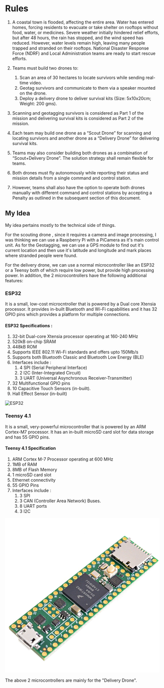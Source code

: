 # Rules 

1. A coastal town is flooded, affecting the entire area. Water has entered homes, forcing
residents to evacuate or take shelter on rooftops without food, water, or medicines.
Severe weather initially hindered relief efforts, but after 48 hours, the rain has stopped,
and the wind speed has reduced. However, water levels remain high, leaving many
people trapped and stranded on their rooftops. National Disaster Response Force
(NDRF) and Local Administration teams are ready to start rescue efforts.

2. Teams must build two drones to:
    1. Scan an area of 30 hectares to locate survivors while sending real-time video.
    2. Geotag survivors and communicate to them via a speaker mounted on the drone.
    3. Deploy a delivery drone to deliver survival kits (Size: 5x10x20cm; Weight: 200 gms).
3. Scanning and geotagging survivors is considered as Part 1 of the mission and delivering
survival kits is considered as Part 2 of the mission.

4. Each team may build one drone as a “Scout Drone” for scanning and locating survivors
and another drone as a “Delivery Drone” for delivering survival kits.

5. Teams may also consider building both drones as a combination of “Scout+Delivery
Drone”. The solution strategy shall remain flexible for teams.

6. Both drones must fly autonomously while reporting their status and mission details
from a single command and control station.

7. However, teams shall also have the option to operate both drones manually with
different command and control stations by accepting a Penalty as outlined in the
subsequent section of this document.

## My Idea 

My idea pertains mostly to the technical side of things. 

For the scouting drone , since it requires a camera and image processing, I was thinking we can use a Raspberry Pi with a PiCamera as it's main control unit. As for the Geotagging, we can use a GPS module to find out it's current location and then use it's latitude and longitude and mark places where stranded people were found. 

For the delivery drone, we can use a normal microcontroller like an ESP32 or a Teensy both of which require low power, but provide high processing power. In addition, the 2 microcontrollers have the following additional features: 

### ESP32 

It is a small, low-cost microcntroller that is powered by a Dual core Xtensia processor. It provides in-built Bluetooth and Wi-Fi capabilities and it has 32 GPIO pins which provides a platform for multiple connections. 

#### ESP32 Specifications :

1. 32-bit Dual-core Xtensia processor operating at 160-240 MHz 
2. 520kB on-chip SRAM 
3. 448kB ROM 
4. Supports IEEE 802.11 Wi-Fi standards and offers upto 150Mb/s 
5. Supports both Bluetooth Classic and Bluetooth Low Energy (BLE)
6. Interfaces include : 
    1. 4 SPI (Serial Peripheral Interface)
    2. 2 I2C (Inter-Integrated Circuit)
    3. 3 UART (Universal Asynchronous Receiver-Transmitter) 
7. 32 Multifunctional GPIO pins 
8. 10 Capacitive Touch Sensors (in-built). 
9. Hall Effect Sensor (in-built)

![ESP32](./Images/vaishnav/esp32.jpg)


### Teensy 4.1

It is a small, very-powerful microcontroller that is powered by an ARM Cortex-M7 processor. It has an in-built microSD card slot for data storage and has 55 GPIO pins. 

#### Teensy 4.1 Specification

1. ARM Cortex M-7 Processor operating at 600 MHz
2. 1MB of RAM 
3. 8MB of Flash Memory 
4. 1 microSD card slot 
5. Ethernet connectivity 
6. 55 GPIO Pins 
7. Interfaces include :
    1. 3 SPI 
    2. 3 CAN (Controller Area Network) Buses. 
    3. 8 UART ports 
    4. 3 I2C 


![Teensy](./Images/vaishnav/teensy.jpg)

The above 2 microcontrollers are mainly for the "Delivery Drone". 

